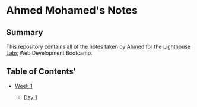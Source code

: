 # Ahmed Mohamed's Notes
## Summary 
This repository contains all of the notes taken by [Ahmed](https://github.com/) for the [Lighthouse Labs](lighthouselabs.ca) Web Development Bootcamp.
## Table of Contents'
  * [Week 1](/Week_1)

    * [Day 1](/Week_1/Day_1)
